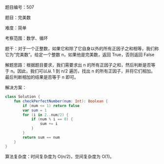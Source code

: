 题目编号：507

题目：完美数

难度：简单

考察范围：数学、循环

题干：对于一个正整数，如果它和除了它自身以外的所有正因子之和相等，我们称它为“完美数”。给定一个整数 n，如果他是完美数，返回 True，否则返回 False

解题思路：根据题目要求，我们需要求出 n 的所有正因子之和，然后判断是否等于 n。因此，我们可以从 1 到 n/2 遍历，找出 n 的所有正因子，并将它们相加。最后判断相加的结果是否等于 n 即可。

解决方案：

```kotlin
class Solution {
    fun checkPerfectNumber(num: Int): Boolean {
        if (num <= 1) return false
        var sum = 1
        for (i in 2..num/2) {
            if (num % i == 0) {
                sum += i
            }
        }
        return sum == num
    }
}
```

算法复杂度：时间复杂度为 O(n/2)，空间复杂度为 O(1)。